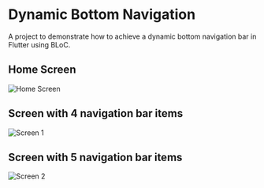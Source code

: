 # Dynamic Bottom Navigation

A project to demonstrate how to achieve a dynamic bottom navigation bar in Flutter using BLoC.

## Home Screen
![Home Screen](https://github.com/shashank52/dynamic_bottom_navigation/assets/28962601/52644517-dbae-4542-a167-cbc4c669e7a4)

## Screen with 4 navigation bar items
![Screen 1](https://github.com/shashank52/dynamic_bottom_navigation/assets/28962601/88473739-bc6e-43b6-bf5b-a6fd1f42c862)

## Screen with 5 navigation bar items
![Screen 2](https://github.com/shashank52/dynamic_bottom_navigation/assets/28962601/abd7b0d7-df3c-4072-9775-06ffb6628c3e)
